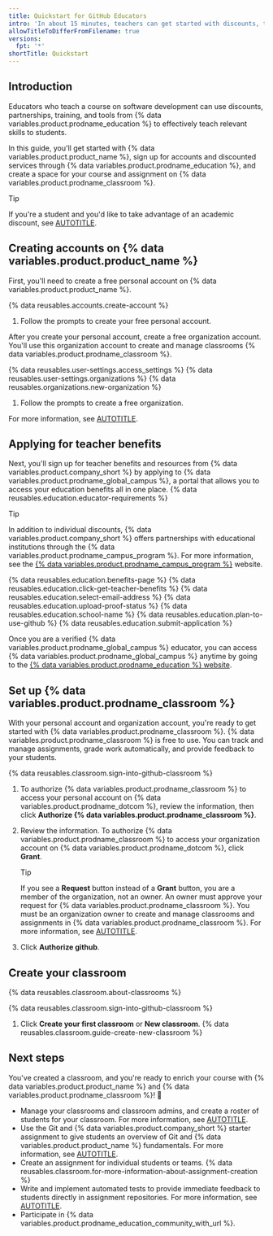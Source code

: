 ```yaml
---
title: Quickstart for GitHub Educators
intro: 'In about 15 minutes, teachers can get started with discounts, training, and tools for {% data variables.product.company_short %}, then create a classroom for the students in a software development course using {% data variables.product.prodname_classroom %}.'
allowTitleToDifferFromFilename: true
versions:
  fpt: '*'
shortTitle: Quickstart
---
```


## Introduction

Educators who teach a course on software development can use discounts, partnerships, training, and tools from {% data variables.product.prodname_education %} to effectively teach relevant skills to students.

In this guide, you'll get started with {% data variables.product.product_name %}, sign up for accounts and discounted services through {% data variables.product.prodname_education %}, and create a space for your course and assignment on {% data variables.product.prodname_classroom %}.

> [!TIP]
> If you're a student and you'd like to take advantage of an academic discount, see [AUTOTITLE](/education/explore-the-benefits-of-teaching-and-learning-with-github-education/github-education-for-students/apply-to-github-education-as-a-student).

## Creating accounts on {% data variables.product.product_name %}

First, you'll need to create a free personal account on {% data variables.product.product_name %}.

{% data reusables.accounts.create-account %}
1. Follow the prompts to create your free personal account.

After you create your personal account, create a free organization account. You'll use this organization account to create and manage classrooms {% data variables.product.prodname_classroom %}.

{% data reusables.user-settings.access_settings %}
{% data reusables.user-settings.organizations %}
{% data reusables.organizations.new-organization %}
1. Follow the prompts to create a free organization.

For more information, see [AUTOTITLE](/get-started/learning-about-github/types-of-github-accounts).

## Applying for teacher benefits

Next, you'll sign up for teacher benefits and resources from {% data variables.product.company_short %} by applying to {% data variables.product.prodname_global_campus %}, a portal that allows you to access your education benefits all in one place. {% data reusables.education.educator-requirements %}

> [!TIP]
> In addition to individual discounts, {% data variables.product.company_short %} offers partnerships with educational institutions through the {% data variables.product.prodname_campus_program %}. For more information, see the [{% data variables.product.prodname_campus_program %}](https://education.github.com/schools) website.

{% data reusables.education.benefits-page %}
{% data reusables.education.click-get-teacher-benefits %}
{% data reusables.education.select-email-address %}
{% data reusables.education.upload-proof-status %}
{% data reusables.education.school-name %}
{% data reusables.education.plan-to-use-github %}
{% data reusables.education.submit-application %}

Once you are a verified {% data variables.product.prodname_global_campus %} educator, you can access {% data variables.product.prodname_global_campus %} anytime by going to the [{% data variables.product.prodname_education %} website](https://education.github.com).

## Set up {% data variables.product.prodname_classroom %}

With your personal account and organization account, you're ready to get started with {% data variables.product.prodname_classroom %}. {% data variables.product.prodname_classroom %} is free to use. You can track and manage assignments, grade work automatically, and provide feedback to your students.

{% data reusables.classroom.sign-into-github-classroom %}
1. To authorize {% data variables.product.prodname_classroom %} to access your personal account on {% data variables.product.prodname_dotcom %}, review the information, then click **Authorize {% data variables.product.prodname_classroom %}**.
1. Review the information. To authorize {% data variables.product.prodname_classroom %} to access your organization account on {% data variables.product.prodname_dotcom %}, click **Grant**.

   > [!TIP]
   > If you see a **Request** button instead of a **Grant** button, you are a member of the organization, not an owner. An owner must approve your request for {% data variables.product.prodname_classroom %}. You must be an organization owner to create and manage classrooms and assignments in {% data variables.product.prodname_classroom %}. For more information, see [AUTOTITLE](/apps/oauth-apps/using-oauth-apps/authorizing-oauth-apps#oauth-apps-and-organizations).

1. Click **Authorize github**.

## Create your classroom

{% data reusables.classroom.about-classrooms %}

{% data reusables.classroom.sign-into-github-classroom %}
1. Click **Create your first classroom** or **New classroom**.
{% data reusables.classroom.guide-create-new-classroom %}

## Next steps

You've created a classroom, and you're ready to enrich your course with {% data variables.product.product_name %} and {% data variables.product.prodname_classroom %}! 🎉

* Manage your classrooms and classroom admins, and create a roster of students for your classroom. For more information, see [AUTOTITLE](/education/manage-coursework-with-github-classroom/teach-with-github-classroom/manage-classrooms).
* Use the Git and {% data variables.product.company_short %} starter assignment to give students an overview of Git and {% data variables.product.product_name %} fundamentals. For more information, see [AUTOTITLE](/education/manage-coursework-with-github-classroom/teach-with-github-classroom/use-the-git-and-github-starter-assignment).
* Create an assignment for individual students or teams. {% data reusables.classroom.for-more-information-about-assignment-creation %}
* Write and implement automated tests to provide immediate feedback to students directly in assignment repositories. For more information, see [AUTOTITLE](/education/manage-coursework-with-github-classroom/teach-with-github-classroom/use-autograding).
* Participate in {% data variables.product.prodname_education_community_with_url %}.
